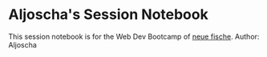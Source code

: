 # Aljoscha's Session Notebook

This session notebook is for the Web Dev Bootcamp of [neue fische](https://neuefische.de).
Author: Aljoscha
